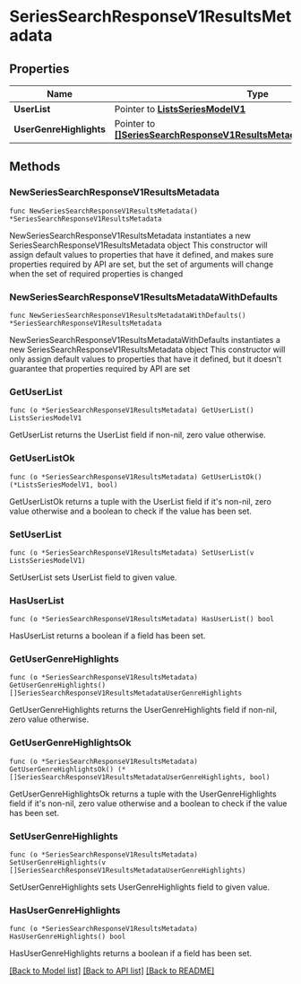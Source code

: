 # SeriesSearchResponseV1ResultsMetadata

## Properties

Name | Type | Description | Notes
------------ | ------------- | ------------- | -------------
**UserList** | Pointer to [**ListsSeriesModelV1**](ListsSeriesModelV1.md) |  | [optional] 
**UserGenreHighlights** | Pointer to [**[]SeriesSearchResponseV1ResultsMetadataUserGenreHighlights**](SeriesSearchResponseV1ResultsMetadataUserGenreHighlights.md) |  | [optional] 

## Methods

### NewSeriesSearchResponseV1ResultsMetadata

`func NewSeriesSearchResponseV1ResultsMetadata() *SeriesSearchResponseV1ResultsMetadata`

NewSeriesSearchResponseV1ResultsMetadata instantiates a new SeriesSearchResponseV1ResultsMetadata object
This constructor will assign default values to properties that have it defined,
and makes sure properties required by API are set, but the set of arguments
will change when the set of required properties is changed

### NewSeriesSearchResponseV1ResultsMetadataWithDefaults

`func NewSeriesSearchResponseV1ResultsMetadataWithDefaults() *SeriesSearchResponseV1ResultsMetadata`

NewSeriesSearchResponseV1ResultsMetadataWithDefaults instantiates a new SeriesSearchResponseV1ResultsMetadata object
This constructor will only assign default values to properties that have it defined,
but it doesn't guarantee that properties required by API are set

### GetUserList

`func (o *SeriesSearchResponseV1ResultsMetadata) GetUserList() ListsSeriesModelV1`

GetUserList returns the UserList field if non-nil, zero value otherwise.

### GetUserListOk

`func (o *SeriesSearchResponseV1ResultsMetadata) GetUserListOk() (*ListsSeriesModelV1, bool)`

GetUserListOk returns a tuple with the UserList field if it's non-nil, zero value otherwise
and a boolean to check if the value has been set.

### SetUserList

`func (o *SeriesSearchResponseV1ResultsMetadata) SetUserList(v ListsSeriesModelV1)`

SetUserList sets UserList field to given value.

### HasUserList

`func (o *SeriesSearchResponseV1ResultsMetadata) HasUserList() bool`

HasUserList returns a boolean if a field has been set.

### GetUserGenreHighlights

`func (o *SeriesSearchResponseV1ResultsMetadata) GetUserGenreHighlights() []SeriesSearchResponseV1ResultsMetadataUserGenreHighlights`

GetUserGenreHighlights returns the UserGenreHighlights field if non-nil, zero value otherwise.

### GetUserGenreHighlightsOk

`func (o *SeriesSearchResponseV1ResultsMetadata) GetUserGenreHighlightsOk() (*[]SeriesSearchResponseV1ResultsMetadataUserGenreHighlights, bool)`

GetUserGenreHighlightsOk returns a tuple with the UserGenreHighlights field if it's non-nil, zero value otherwise
and a boolean to check if the value has been set.

### SetUserGenreHighlights

`func (o *SeriesSearchResponseV1ResultsMetadata) SetUserGenreHighlights(v []SeriesSearchResponseV1ResultsMetadataUserGenreHighlights)`

SetUserGenreHighlights sets UserGenreHighlights field to given value.

### HasUserGenreHighlights

`func (o *SeriesSearchResponseV1ResultsMetadata) HasUserGenreHighlights() bool`

HasUserGenreHighlights returns a boolean if a field has been set.


[[Back to Model list]](../README.md#documentation-for-models) [[Back to API list]](../README.md#documentation-for-api-endpoints) [[Back to README]](../README.md)


